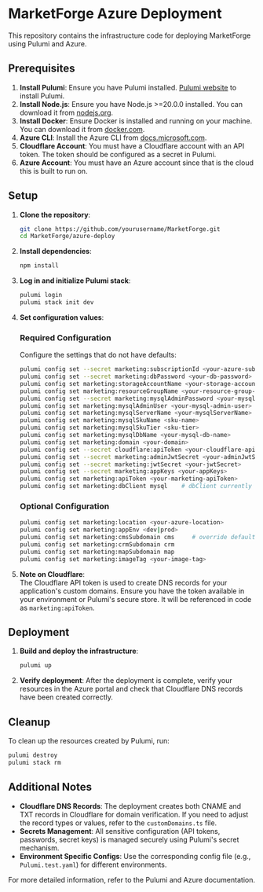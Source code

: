 # MarketForge Azure Deployment

This repository contains the infrastructure code for deploying MarketForge using Pulumi and Azure.

## Prerequisites 
 <!-- TODO: change versions to update automatically -->
 
1. **Install Pulumi**: Ensure you have Pulumi installed. [Pulumi website](https://www.pulumi.com/docs/get-started/install/) to install Pulumi.
2. **Install Node.js**: Ensure you have Node.js >=20.0.0 installed.  You can download it from [nodejs.org](https://nodejs.org/).
3. **Install Docker**: Ensure Docker is installed and running on your machine. You can download it from [docker.com](https://www.docker.com/).
4. **Azure CLI**: Install the Azure CLI from [docs.microsoft.com](https://docs.microsoft.com/en-us/cli/azure/install-azure-cli).
5. **Cloudflare Account**: You must have a Cloudflare account with an API token. The token should be configured as a secret in Pulumi.
6. **Azure Account**: You must have an Azure account since that is the cloud this is built to run on. 

## Setup

1. **Clone the repository**:
    ```sh
    git clone https://github.com/yourusername/MarketForge.git
    cd MarketForge/azure-deploy
    ```

2. **Install dependencies**:
    ```sh
    npm install
    ```

3. **Log in and initialize Pulumi stack**:
    ```sh
    pulumi login
    pulumi stack init dev
    ```

4. **Set configuration values**:

   ### Required Configuration
   Configure the settings that do not have defaults:
    ```sh
    pulumi config set --secret marketing:subscriptionId <your-azure-subscription-id>
    pulumi config set --secret marketing:dbPassword <your-db-password>
    pulumi config set marketing:storageAccountName <your-storage-account-name>
    pulumi config set marketing:resourceGroupName <your-resource-group-name>
    pulumi config set --secret marketing:mysqlAdminPassword <your-mysql-admin-password>
    pulumi config set marketing:mysqlAdminUser <your-mysql-admin-user>
    pulumi config set marketing:mysqlServerName <your-mysqlServerName>
    pulumi config set marketing:mysqlSkuName <sku-name>
    pulumi config set marketing:mysqlSkuTier <sku-tier>
    pulumi config set marketing:mysqlDbName <your-mysql-db-name>
    pulumi config set marketing:domain <your-domain> 
    pulumi config set --secret cloudflare:apiToken <your-cloudflare-api-token>
    pulumi config set --secret marketing:adminJwtSecret <your-adminJwtSecret>
    pulumi config set --secret marketing:jwtSecret <your-jwtSecret>
    pulumi config set --secret marketing:appKeys <your-appKeys>
    pulumi config set marketing:apiToken <your-marketing-apiToken>
    pulumi config set marketing:dbClient mysql    # dbClient currently needs to be mysql
    ```

   ### Optional Configuration
    ```sh
    pulumi config set marketing:location <your-azure-location>
    pulumi config set marketing:appEnv <dev|prod>
    pulumi config set marketing:cmsSubdomain cms     # override defaults if needed
    pulumi config set marketing:crmSubdomain crm
    pulumi config set marketing:mapSubdomain map
    pulumi config set marketing:imageTag <your-image-tag>
    ```

5. **Note on Cloudflare**:  
   The Cloudflare API token is used to create DNS records for your application's custom domains. Ensure you have the token available in your environment or Pulumi's secure store. It will be referenced in code as `marketing:apiToken`.

## Deployment

1. **Build and deploy the infrastructure**:
    ```sh
    pulumi up
    ```

2. **Verify deployment**:
    After the deployment is complete, verify your resources in the Azure portal and check that Cloudflare DNS records have been created correctly.

## Cleanup

To clean up the resources created by Pulumi, run:
```sh
pulumi destroy
pulumi stack rm
```

## Additional Notes

- **Cloudflare DNS Records**: The deployment creates both CNAME and TXT records in Cloudflare for domain verification. If you need to adjust the record types or values, refer to the `customDomains.ts` file.
- **Secrets Management**: All sensitive configuration (API tokens, passwords, secret keys) is managed securely using Pulumi's secret mechanism.
- **Environment Specific Configs**: Use the corresponding config file (e.g., `Pulumi.test.yaml`) for different environments.

For more detailed information, refer to the Pulumi and Azure documentation.
